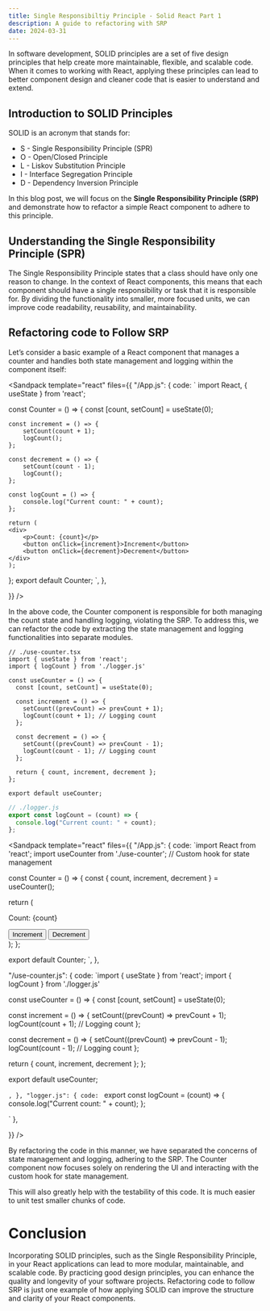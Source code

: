 ```yaml
---
title: Single Responsibiltiy Principle - Solid React Part 1
description: A guide to refactoring with SRP
date: 2024-03-31
---
```



In software development, SOLID principles are a set of five design principles that help create more maintainable, flexible, and scalable code. When it comes to working with React, applying these principles can lead to better component design and cleaner code that is easier to understand and extend.

## Introduction to SOLID Principles
SOLID is an acronym that stands for:
- S - Single Responsibility Principle (SPR)
- O - Open/Closed Principle
- L - Liskov Substitution Principle
- I - Interface Segregation Principle
- D - Dependency Inversion Principle

In this blog post, we will focus on the **Single Responsibility Principle (SRP)** and demonstrate how to refactor a simple React component to adhere to this principle.

## Understanding the Single Responsibility Principle (SPR)

The Single Responsibility Principle states that a class should have only one reason to change. In the context of React components, this means that each component should have a single responsibility or task that it is responsible for. By dividing the functionality into smaller, more focused units, we can improve code readability, reusability, and maintainability.

## Refactoring code to Follow SRP

Let’s consider a basic example of a React component that manages a counter and handles both state management and logging within the component itself:



<Sandpack template="react" files={{
"/App.js": {
code: `
import React, { useState } from 'react';

const Counter = () => {
    const [count, setCount] = useState(0);

    const increment = () => {
        setCount(count + 1);
        logCount();
    };

    const decrement = () => {
        setCount(count - 1);
        logCount();
    };

    const logCount = () => {
        console.log("Current count: " + count);
    };

    return (
    <div>
        <p>Count: {count}</p>
        <button onClick={increment}>Increment</button>
        <button onClick={decrement}>Decrement</button>
    </div>
    );
};
export default Counter;
`,
},

}}
/>

In the above code, the Counter component is responsible for both managing the count state and handling logging, violating the SRP. To address this, we can refactor the code by extracting the state management and logging functionalities into separate modules.

```tsx
// ./use-counter.tsx
import { useState } from 'react';
import { logCount } from './logger.js'

const useCounter = () => {
  const [count, setCount] = useState(0);

  const increment = () => {
    setCount((prevCount) => prevCount + 1);
    logCount(count + 1); // Logging count
  };

  const decrement = () => {
    setCount((prevCount) => prevCount - 1);
    logCount(count - 1); // Logging count
  };

  return { count, increment, decrement };
};

export default useCounter;
```

```ts
// ./logger.js
export const logCount = (count) => {
  console.log("Current count: " + count);
};
```


<Sandpack template="react" files={{
"/App.js": {
code: `import React from 'react';
import useCounter from './use-counter'; // Custom hook for state management

const Counter = () => {
  const { count, increment, decrement } = useCounter();

  return (
    <div>
      <p>Count: {count}</p>
      <button onClick={increment}>Increment</button>
      <button onClick={decrement}>Decrement</button>
    </div>
  );
};

export default Counter;
`,
},

"/use-counter.js": {
code: `import { useState } from 'react';
import { logCount } from './logger.js'

const useCounter = () => {
  const [count, setCount] = useState(0);

  const increment = () => {
    setCount((prevCount) => prevCount + 1);
    logCount(count + 1); // Logging count
  };

  const decrement = () => {
    setCount((prevCount) => prevCount - 1);
    logCount(count - 1); // Logging count
  };

  return { count, increment, decrement };
};

export default useCounter;

`,
},
"logger.js": {
code: `
export const logCount = (count) => {
  console.log("Current count: " + count);
};

`
},

}}
/>

By refactoring the code in this manner, we have separated the concerns of state management and logging, adhering to the SRP. The Counter component now focuses solely on rendering the UI and interacting with the custom hook for state management.

This will also greatly help with the testability of this code. It is much easier to unit test smaller chunks of code.

# Conclusion
Incorporating SOLID principles, such as the Single Responsibility Principle, in your React applications can lead to more modular, maintainable, and scalable code. By practicing good design principles, you can enhance the quality and longevity of your software projects. Refactoring code to follow SRP is just one example of how applying SOLID can improve the structure and clarity of your React components.
